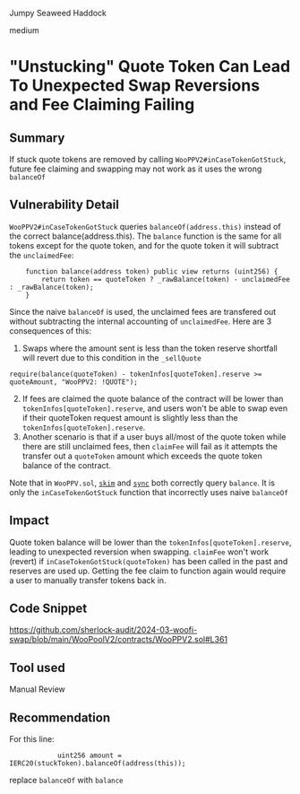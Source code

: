 Jumpy Seaweed Haddock

medium

# "Unstucking" Quote Token Can Lead To Unexpected Swap Reversions and Fee Claiming Failing

## Summary

If stuck quote tokens are removed by calling `WooPPV2#inCaseTokenGotStuck`, future fee claiming and swapping may not work as it uses the wrong `balanceOf`

## Vulnerability Detail

`WooPPV2#inCaseTokenGotStuck` queries `balanceOf(address.this)` instead of the correct balance(address.this). The `balance` function is the same for all tokens except for the quote token, and for the quote token it will subtract the `unclaimedFee`:

```solidity
    function balance(address token) public view returns (uint256) {
        return token == quoteToken ? _rawBalance(token) - unclaimedFee : _rawBalance(token);
    }
```

Since the naive `balanceOf` is used, the unclaimed fees are transfered out without subtracting the internal accounting of `unclaimedFee`. Here are 3 consequences of this:

1. Swaps where the amount sent is less than the token reserve shortfall will revert due to this condition in the `_sellQuote`

```solidity
require(balance(quoteToken) - tokenInfos[quoteToken].reserve >= quoteAmount, "WooPPV2: !QUOTE");
```

2. If fees are claimed the quote balance of the contract will be lower than `tokenInfos[quoteToken].reserve`, and users won't be able to swap even if their quoteToken request amount is slightly less than the `tokenInfos[quoteToken].reserve`. 
3. Another scenario is that if a user buys all/most of the quote token while there are still unclaimed fees, then `claimFee` will fail as it attempts the transfer out a `quoteToken` amount which exceeds the quote token balance of the contract. 

Note that in `WooPPV.sol`, [`skim`](https://github.com/sherlock-audit/2024-03-woofi-swap/blob/main/WooPoolV2/contracts/WooPPV2.sol#L319-L321) and [`sync`](https://github.com/sherlock-audit/2024-03-woofi-swap/blob/main/WooPoolV2/contracts/WooPPV2.sol#L332-L334) both correctly query `balance`. It is only the `inCaseTokenGotStuck` function that incorrectly uses naive `balanceOf`

## Impact

Quote token balance will be lower than the `tokenInfos[quoteToken].reserve`, leading to unexpected reversion when swapping. `claimFee` won't work (revert) if `inCaseTokenGotStuck(quoteToken)` has been called in the past and reserves are used up. Getting the fee claim to function again would require a user to manually transfer tokens back in.

## Code Snippet

https://github.com/sherlock-audit/2024-03-woofi-swap/blob/main/WooPoolV2/contracts/WooPPV2.sol#L361

## Tool used

Manual Review

## Recommendation

For this line:

```solidity
            uint256 amount = IERC20(stuckToken).balanceOf(address(this));
```

replace `balanceOf` with `balance`
